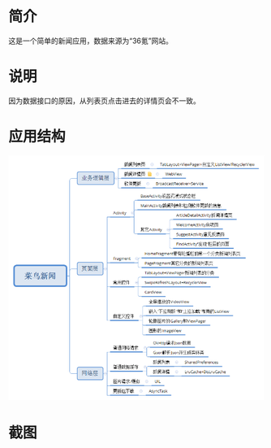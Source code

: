 # 简介
这是一个简单的新闻应用，数据来源为“36氪”网站。
# 说明
因为数据接口的原因，从列表页点击进去的详情页会不一致。
# 应用结构
![](https://github.com/xiongwo/CaiNiaoNews_b/blob/master/%E8%8F%9C%E9%B8%9F%E6%96%B0%E9%97%BB.png)
# 截图
